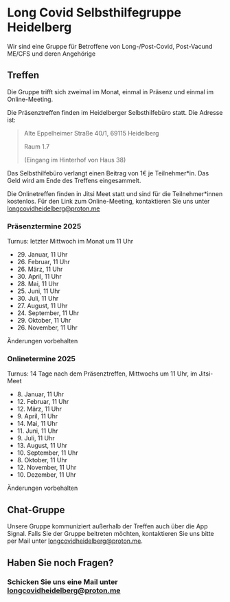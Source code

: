 # Long Covid Selbsthilfegruppe ​Heidelberg
Wir sind eine Gruppe für Betroffene von Long-/Post-Covid, Post-Vac ​und ME/CFS und deren Angehörige

## Treffen
Die Gruppe trifft sich zweimal im Monat, einmal in Präsenz und einmal im Online-Meeting.

Die Präsenztreffen finden im Heidelberger ​Selbsthilfebüro statt. Die Adresse ist:
> Alte Eppelheimer Straße 40/1, 69115 Heidelberg
>
>  Raum 1.7
>
>  (Eingang im Hinterhof von Haus 38)

Das Selbsthilfebüro verlangt einen Beitrag von ​1€ je Teilnehmer*in. Das Geld wird ​am Ende des Treffens eingesammelt.

Die Onlinetreffen finden in Jitsi Meet statt und sind für die Teilnehmer*innen kostenlos. Für den Link zum ​Online-Meeting, kontaktieren Sie uns unter ​longcovidheidelberg@proton.me

### Präsenztermine 2025
Turnus: letzter Mittwoch im Monat um 11 Uhr

* 29\. Januar, 11 Uhr
* 26\. Februar, 11 Uhr
* 26\. März, 11 Uhr
* 30\. April, 11 Uhr
* 28\. Mai, 11 Uhr
* 25\. Juni, 11 Uhr
* 30\. Juli, 11 Uhr
* 27\. August, 11 Uhr
* 24\. September, 11 Uhr
* 29\. Oktober, 11 Uhr
* 26\. November, 11 Uhr

Änderungen vorbehalten

### Onlinetermine 2025
Turnus: 14 Tage nach dem Präsenztreffen, Mittwochs um 11 Uhr, im Jitsi-Meet

* 8\. Januar, 11 Uhr
* 12\. Februar, 11 Uhr
* 12\. März, 11 Uhr
* 9\. April, 11 Uhr
* 14\. Mai, 11 Uhr
* 11\. Juni, 11 Uhr
* 9\. Juli, 11 Uhr
* 13\. August, 11 Uhr
* 10\. September, 11 Uhr
* 8\. Oktober, 11 Uhr
* 12\. November, 11 Uhr
* 10\. Dezember, 11 Uhr

Änderungen vorbehalten

## Chat-Gruppe
Unsere Gruppe kommuniziert außerhalb der Treffen auch über die App Signal. Falls Sie der Gruppe beitreten möchten, kontaktieren Sie uns bitte per Mail unter ​longcovidheidelberg@proton.me.

## Haben Sie noch Fragen?
### Schicken Sie uns eine Mail unter ​longcovidheidelberg@proton.me
